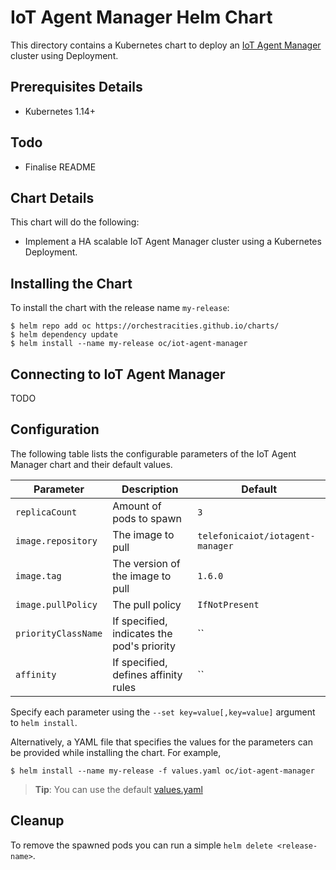 # IoT Agent Manager Helm Chart

This directory contains a Kubernetes chart to deploy an
[IoT Agent Manager](https://github.com/telefonicaid/iotagent-manager)
cluster using Deployment.

## Prerequisites Details
* Kubernetes 1.14+

## Todo
* Finalise README

## Chart Details
This chart will do the following:

* Implement a HA scalable IoT Agent Manager cluster using a Kubernetes Deployment.

## Installing the Chart

To install the chart with the release name `my-release`:

```console
$ helm repo add oc https://orchestracities.github.io/charts/
$ helm dependency update
$ helm install --name my-release oc/iot-agent-manager
```

## Connecting to IoT Agent Manager

TODO

## Configuration

The following table lists the configurable parameters of the IoT Agent Manager
chart and their default values.

|       Parameter                   |           Description                       |                         Default                     |
|-----------------------------------|---------------------------------------------|-----------------------------------------------------|
| `replicaCount`                    | Amount of pods to spawn                     | `3`                                                 |
| `image.repository`                | The image to pull                           | `telefonicaiot/iotagent-manager`                                      |
| `image.tag`                       | The version of the image to pull            | `1.6.0`                                             |
| `image.pullPolicy`                | The pull policy                             | `IfNotPresent`                                      |
| `priorityClassName`               | If specified, indicates the pod's priority  | ``                                                  |
| `affinity`               | If specified, defines affinity rules  | ``                                                  |

Specify each parameter using the `--set key=value[,key=value]` argument to `helm install`.

Alternatively, a YAML file that specifies the values for the parameters can be provided while installing the chart. For example,

```console
$ helm install --name my-release -f values.yaml oc/iot-agent-manager
```

> **Tip**: You can use the default [values.yaml](values.yaml)

## Cleanup

To remove the spawned pods you can run a simple `helm delete <release-name>`.
